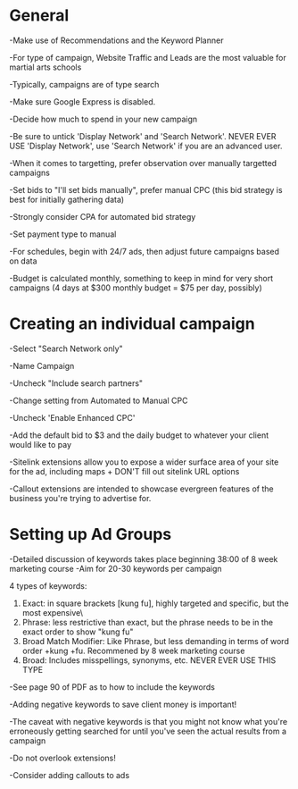 # General

-Make use of Recommendations and the Keyword Planner

-For type of campaign, Website Traffic and Leads are the most valuable for martial arts schools

-Typically, campaigns are of type search

-Make sure Google Express is disabled.

-Decide how much to spend in your new campaign

-Be sure to untick 'Display Network' and 'Search Network'. NEVER EVER USE 'Display Network', use 'Search Network' if you are an advanced user.

-When it comes to targetting, prefer observation over manually targetted campaigns

-Set bids to "I'll set bids manually", prefer manual CPC (this bid strategy is best for initially gathering data)

-Strongly consider CPA for automated bid strategy

-Set payment type to manual

-For schedules, begin with 24/7 ads, then adjust future campaigns based on data

-Budget is calculated monthly, something to keep in mind for very short campaigns (4 days at $300 monthly budget = $75 per day, possibly)



# Creating an individual campaign

-Select "Search Network only"

-Name Campaign

-Uncheck "Include search partners"

-Change setting from Automated to Manual CPC

-Uncheck 'Enable Enhanced CPC'

-Add the default bid to $3 and the daily budget to whatever your client would like to pay

-Sitelink extensions allow you to expose a wider surface area of your site for the ad, including maps
    + DON'T fill out sitelink URL options

-Callout extensions are intended to showcase evergreen features of the business you're trying to advertise for.

# Setting up Ad Groups

-Detailed discussion of keywords takes place beginning 38:00 of 8 week marketing course
-Aim for 20-30 keywords per campaign

4 types of keywords:

1) Exact: in square brackets [kung fu], highly targeted and specific, but the most expensive\
2) Phrase: less restrictive than exact, but the phrase needs to be in the exact order to show "kung fu"
3) Broad Match Modifier: Like Phrase, but less demanding in terms of word order +kung +fu. Recommened by 8 week marketing course
4) Broad: Includes misspellings, synonyms, etc. NEVER EVER USE THIS TYPE

-See page 90 of PDF as to how to include the keywords

-Adding negative keywords to save client money is important!

-The caveat with negative keywords is that you might not know what you're erroneously getting searched for until you've seen the actual results from a campaign

-Do not overlook extensions!

-Consider adding callouts to ads



